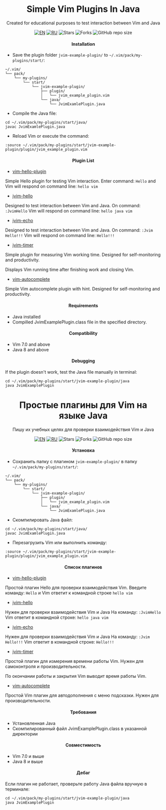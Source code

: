 <div align="center">

  <a id="english"></a>
  <h1>Simple Vim Plugins In Java</h1>
  <p>Created for educational purposes to test interaction
  between Vim and Java</p>


  [![EN](https://img.shields.io/badge/English-🇬🇧-blue)](#english)
  [![RU](https://img.shields.io/badge/Русский-🇷🇺-red)](#russian)
  ![Stars](https://img.shields.io/github/stars/AlexandrAnatoliev/jvim-plugins.svg?style=flat)
  ![Forks](https://img.shields.io/github/forks/AlexandrAnatoliev/jvim-plugins.svg?style=flat)
  ![GitHub repo size](https://img.shields.io/github/repo-size/AlexandrAnatoliev/jvim-plugins)

</div>

<div align="center">
  <h4>Installation</h4>
</div>
 
* Save the plugin folder `jvim-example-plugin/` 
to `~/.vim/pack/my-plugins/start/`:
```
~/.vim/
└── pack/
    └── my-plugins/
        └── start/
            └── jvim-example-plugin/
                ├── plugin/
                │   └── jvim_example_plugin.vim
                └── java/
                    └── JvimExamlePlugin.java
```

* Compile the Java file:
```
cd ~/.vim/pack/my-plugins/start/java/
javac JvimExamlePlugin.java
```

* Reload Vim or execute the command:

```
:source ~/.vim/pack/my-plugins/start/jvim-example-plugin/plugin/jvim_example_plugin.vim
```

<div align="center">
  <h4>Plugin List</h4>
</div>
 
 * [vim-hello-plugin](vim-hello-plugin/plugin/hello.vim)

Simple Hello plugin for testing Vim interaction.
Enter command: `Hello` and Vim will respond on command line:
`hello vim`

 * [jvim-hello](jvim-hello/README.md)

Designed to test interaction between Vim and Java.
On command: `:JvimHello` Vim will respond on command line:
`hello java vim`

 * [jvim-echo](jvim-echo/README.md)

Designed to test interaction between Vim and Java.
On command: `:Jvim Hello!!!` Vim will respond on command line:
`Hello!!!`

* [jvim-timer](jvim-timer/README.md)

Simple plugin for measuring Vim working time.
Designed for self-monitoring and productivity.

Displays Vim running time after finishing work and closing Vim.

* [vim-autocomplete](vim-autocomplete/README.md)

Simple Vim autocomplete plugin with hint.
Designed for self-monitoring and productivity.

<div align="center">
  <h4>Requirements</h4>
</div>
 
* Java installed
* Compilled JvimExamplePlugin.class file in the specified directory. 

<div align="center">
  <h4>Compatibility</h4>
</div>
 
* Vim 7.0 and above
* Java 8 and above

<div align="center">
  <h4>Debugging</h4>
</div>

If the plugin doesn't work, test the Java file manually in terminal:

```
cd ~/.vim/pack/my-plugins/start/jvim-example-plugin/java
java JvimExamplePlugin
```
<div align="center">

  <a id="russian"></a>
  <h1>Простые плагины для Vim на языке Java</h1>
  <p>Пишу их учебных целях для проверки взаимодействия Vim и Java</p>

  [![EN](https://img.shields.io/badge/English-🇬🇧-blue)](#english)
  [![RU](https://img.shields.io/badge/Русский-🇷🇺-red)](#russian)
  ![Stars](https://img.shields.io/github/stars/AlexandrAnatoliev/jvim-plugins.svg?style=flat)
  ![Forks](https://img.shields.io/github/forks/AlexandrAnatoliev/jvim-plugins.svg?style=flat)
  ![GitHub repo size](https://img.shields.io/github/repo-size/AlexandrAnatoliev/jvim-plugins)

</div>

<div align="center">
  <h4>Установка</h4>
</div>
 
* Сохранить папку с плагином `jvim-example-plugin/` 
в папку `~/.vim/pack/my-plugins/start/`:
```
~/.vim/
└── pack/
    └── my-plugins/
        └── start/
            └── jvim-example-plugin/
                ├── plugin/
                │   └── jvim_example_plugin.vim
                └── java/
                    └── JvimExamlePlugin.java
```

* Скомпилировать Java файл:
```
cd ~/.vim/pack/my-plugins/start/java/
javac JvimExamlePlugin.java
```

* Перезагрузить Vim или выполнить команду:

```
:source ~/.vim/pack/my-plugins/start/jvim-example-plugin/plugin/jvim_example_plugin.vim
```

<div align="center">
  <h4>Список плагинов</h4>
</div>
 
 * [vim-hello-plugin](vim-hello-plugin/plugin/hello.vim)

Простой плагин Hello для проверки взаимодействия Vim.
Введите команду: `Hello` и Vim ответит к командной строке `hello vim`

 * [jvim-hello](jvim-hello/README.md)

Нужен для проверки взаимодействия Vim и Java
На команду: `:JvimHello` Vim ответит в командной строке: `hello java vim`

 * [jvim-echo](jvim-echo/README.md)

Нужен для проверки взаимодействия Vim и Java
На команду: `:Jvim Hello!!!` Vim ответит в командной строке: `Hello!!!`

* [jvim-timer](jvim-timer/README.md)

Простой плагин для измерения времени работы Vim.
Нужен для самоконтроля и производительности.

По окончании работы и закрытия Vim выводит время работы Vim.

* [vim-autocomplete](vim-autocomplete/README.md)

Простой Vim плагин для автодополнения с меню подсказки.
Нужен для производительности.

<div align="center">
  <h4>Требования</h4>
</div>
 
* Установленная Java
* Скомпилированный файл JvimExamplePlugin.class в указанной директории

<div align="center">
  <h4>Совместимость</h4>
</div>
 
* Vim 7.0 и выше
* Java 8 и выше

<div align="center">
  <h4>Дебаг</h4>
</div>

Если плагин не работает, 
проверьте работу Java файла вручную в терминале:

```
cd ~/.vim/pack/my-plugins/start/jvim-example-plugin/java
java JvimExamplePlugin
```

